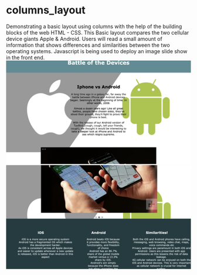 # columns_layout
Demonstrating a basic layout using columns with the help of the building blocks of the web HTML - CSS.
This Basic layout compares the two cellular device giants Apple & Android. Users will read a small amount of information that shows differences and similarities between the two operating systems.
Javascript is being used to deploy an image slide show in the front end.
![](working/iosVsdroid1.png)
![](working/iosVsdroid2.png)

